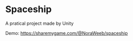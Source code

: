 # Spaceship
A pratical project made by Unity  
  
Demo: https://sharemygame.com/@NoraWeeb/spaceship
